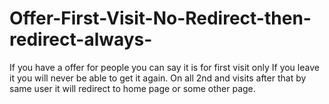 # Offer-First-Visit-No-Redirect-then-redirect-always-
If you have a offer for people you can say it is for first visit only If you leave it you will never be able to get it again. On all 2nd and visits after that by same user it will redirect to home page or some other page.


<script type="text/javascript">
function redirect(){
var thecookie = readCookie('doRedirect');
if(!thecookie){
}
  else{
    //This is the place for your configration
    //Just put link where you want to redirect
    window.location = 'https://vincent.clickfunnels.com/capture-light289ofqpx';
  }
}
  function createCookie(name,value,days){
    if (days){
      var date = new Date();
      date.setTime(date.getTime()+(days*24*60*60*1000));
      var expires = "; expires="+date.toGMTString();
    }
    else var expires = "";
    document.cookie = name+"="+value+expires+"; path=/";
  }
  function readCookie(name){
    var nameEQ = name + "=";
    var ca = document.cookie.split(';');
    for(var i=0;i < ca.length;i++)
    {
      var c = ca[i];
      while (c.charAt(0)==' ') c = c.substring(1,c.length);
      if (c.indexOf(nameEQ) == 0)
        return c.substring(nameEQ.length,c.length);
    }
    return null;
  }
  window.onload = function(){
    redirect();
   createCookie('doRedirect','true','999');
}
</script>
